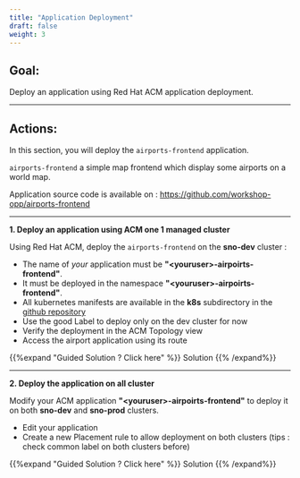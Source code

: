 ```yaml
---
title: "Application Deployment"
draft: false
weight: 3
---
```


## Goal:
Deploy an application using Red Hat ACM application deployment.

___
## Actions:
In this section, you will deploy the `airports-frontend` application.

`airports-frontend` a simple map frontend which display some airports on a world map.

Application source code is available on : https://github.com/workshop-opp/airports-frontend


___
__1. Deploy an application using ACM one 1 managed cluster__

Using Red Hat ACM, deploy the `airports-frontend` on the **sno-dev** cluster :

- The name of _your_ application must be **"\<youruser>-airpoirts-frontend"**.
- It must be deployed in the namespace **"\<youruser>-airpoirts-frontend"**.
- All kubernetes manifests are available in the **k8s** subdirectory in the [github repository](https://github.com/workshop-opp/airports-frontend)
- Use the good Label to deploy only on the dev cluster for now
- Verify the deployment in the ACM Topology view
- Access the airport application using its route


{{%expand "Guided Solution ? Click here" %}} 
Solution 
{{% /expand%}}

___
__2. Deploy the application on all cluster__

Modify your ACM application **"\<youruser>-airpoirts-frontend"** to deploy it on both **sno-dev** and **sno-prod** clusters.
- Edit your application
- Create a new Placement rule to allow deployment on both clusters (tips : check common label on both clusters before)


{{%expand "Guided Solution ? Click here" %}} 
Solution 
{{% /expand%}}